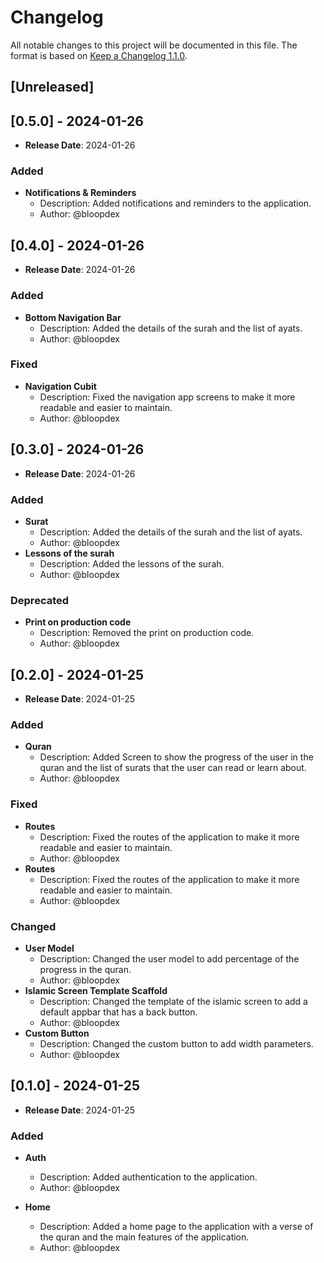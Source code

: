 # Changelog

All notable changes to this project will be documented in this file. The format is based on [Keep a Changelog 1.1.0](https://keepachangelog.com/en/1.1.0/).

## [Unreleased]

## [0.5.0] - 2024-01-26

- **Release Date**: 2024-01-26

### Added

- **Notifications & Reminders**
  - Description: Added notifications and reminders to the application.
  - Author: @bloopdex

## [0.4.0] - 2024-01-26

- **Release Date**: 2024-01-26

### Added

- **Bottom Navigation Bar**
  - Description: Added the details of the surah and the list of ayats.
  - Author: @bloopdex
  
### Fixed

- **Navigation Cubit**
  - Description: Fixed the navigation app screens to make it more readable and easier to maintain.
  - Author: @bloopdex

## [0.3.0] - 2024-01-26

- **Release Date**: 2024-01-26

### Added

- **Surat**
  - Description: Added the details of the surah and the list of ayats.
  - Author: @bloopdex
- **Lessons of the surah**
  - Description: Added the lessons of the surah.
  - Author: @bloopdex

### Deprecated

- **Print on production code**
  - Description: Removed the print on production code.
  - Author: @bloopdex

## [0.2.0] - 2024-01-25

- **Release Date**: 2024-01-25

### Added

- **Quran**
  - Description: Added Screen to show the progress of the user in the quran and the list of surats that the user can read or learn about.
  - Author: @bloopdex

### Fixed

- **Routes**
  - Description: Fixed the routes of the application to make it more readable and easier to maintain.
  - Author: @bloopdex
- **Routes**
  - Description: Fixed the routes of the application to make it more readable and easier to maintain.
  - Author: @bloopdex

### Changed

- **User Model**
  - Description: Changed the user model to add percentage of the progress in the quran.
  - Author: @bloopdex
- **Islamic Screen Template Scaffold**
  - Description: Changed the template of the islamic screen to add a default appbar that has a back button.
  - Author: @bloopdex
- **Custom Button**
  - Description: Changed the custom button to add width parameters.
  - Author: @bloopdex

## [0.1.0] - 2024-01-25

- **Release Date**: 2024-01-25

### Added

- **Auth**
  - Description: Added authentication to the application.
  - Author: @bloopdex

- **Home**
  - Description: Added a home page to the application with a verse of the quran and the main features of the application.
  - Author: @bloopdex
